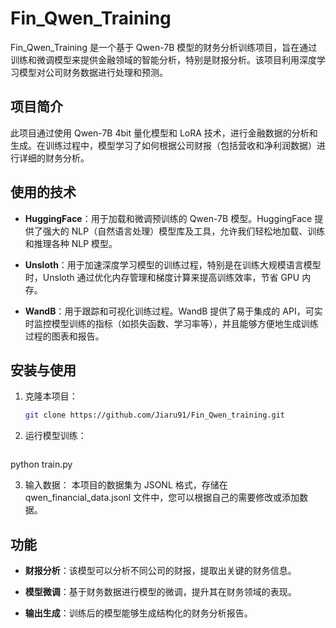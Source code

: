 # Fin_Qwen_Training

Fin_Qwen_Training 是一个基于 Qwen-7B 模型的财务分析训练项目，旨在通过训练和微调模型来提供金融领域的智能分析，特别是财报分析。该项目利用深度学习模型对公司财务数据进行处理和预测。

## 项目简介

此项目通过使用 Qwen-7B 4bit 量化模型和 LoRA 技术，进行金融数据的分析和生成。在训练过程中，模型学习了如何根据公司财报（包括营收和净利润数据）进行详细的财务分析。

## 使用的技术

- **HuggingFace**：用于加载和微调预训练的 Qwen-7B 模型。HuggingFace 提供了强大的 NLP（自然语言处理）模型库及工具，允许我们轻松地加载、训练和推理各种 NLP 模型。
  
- **Unsloth**：用于加速深度学习模型的训练过程，特别是在训练大规模语言模型时，Unsloth 通过优化内存管理和梯度计算来提高训练效率，节省 GPU 内存。

- **WandB**：用于跟踪和可视化训练过程。WandB 提供了易于集成的 API，可实时监控模型训练的指标（如损失函数、学习率等），并且能够方便地生成训练过程的图表和报告。

## 安装与使用

1. 克隆本项目：
   ```bash
   git clone https://github.com/Jiaru91/Fin_Qwen_training.git

2. 运行模型训练：
   ```bash
  python train.py

3. 输入数据：
   本项目的数据集为 JSONL 格式，存储在 qwen_financial_data.jsonl 文件中，您可以根据自己的需要修改或添加数据。

## 功能
- **财报分析**：该模型可以分析不同公司的财报，提取出关键的财务信息。

- **模型微调**：基于财务数据进行模型的微调，提升其在财务领域的表现。

- **输出生成**：训练后的模型能够生成结构化的财务分析报告。


